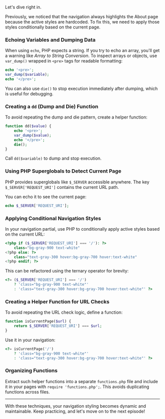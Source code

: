 
Let's dive right in.

Previously, we noticed that the navigation always highlights the About page because the active styles are hardcoded. To fix this, we need to apply those styles conditionally based on the current page.

### Echoing Variables and Dumping Data

When using `echo`, PHP expects a string. If you try to echo an array, you'll get a warning like _Array to String Conversion_. To inspect arrays or objects, use `var_dump()` wrapped in `<pre>` tags for readable formatting:

```php
echo '<pre>';
var_dump($variable);
echo '</pre>';
```

You can also use `die()` to stop execution immediately after dumping, which is useful for debugging.

### Creating a `dd` (Dump and Die) Function

To avoid repeating the dump and die pattern, create a helper function:

```php
function dd($value) {
    echo '<pre>';
    var_dump($value);
    echo '</pre>';
    die();
}
```

Call `dd($variable)` to dump and stop execution.

### Using PHP Superglobals to Detect Current Page

PHP provides superglobals like `$_SERVER` accessible anywhere. The key `$_SERVER['REQUEST_URI']` contains the current URL path.

You can echo it to see the current page:

```php
echo $_SERVER['REQUEST_URI'];
```

### Applying Conditional Navigation Styles

In your navigation partial, use PHP to conditionally apply active styles based on the current URL:

```php
<?php if ($_SERVER['REQUEST_URI'] === '/'): ?>
    class="bg-gray-900 text-white"
<?php else: ?>
    class="text-gray-300 hover:bg-gray-700 hover:text-white"
<?php endif; ?>
```

This can be refactored using the ternary operator for brevity:

```php
<?= ($_SERVER['REQUEST_URI'] === '/') 
    ? 'class="bg-gray-900 text-white"' 
    : 'class="text-gray-300 hover:bg-gray-700 hover:text-white"' ?>
```

### Creating a Helper Function for URL Checks

To avoid repeating the URL check logic, define a function:

```php
function isCurrentPage($url) {
    return $_SERVER['REQUEST_URI'] === $url;
}
```

Use it in your navigation:

```php
<?= isCurrentPage('/') 
    ? 'class="bg-gray-900 text-white"' 
    : 'class="text-gray-300 hover:bg-gray-700 hover:text-white"' ?>
```

### Organizing Functions

Extract such helper functions into a separate `functions.php` file and include it in your pages with `require 'functions.php';`. This avoids duplicating functions across files.

---

With these techniques, your navigation styling becomes dynamic and maintainable. Keep practicing, and let's move on to the next episode!